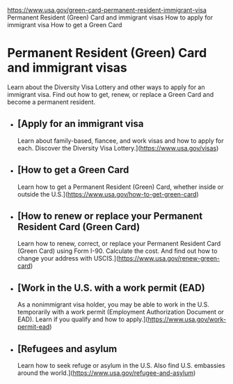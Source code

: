 

https://www.usa.gov/green-card-permanent-resident-immigrant-visa
Permanent Resident (Green) Card and immigrant visas
How to apply for immigrant visa
How to get a Green Card

Permanent Resident (Green) Card and immigrant visas
===================================================

Learn about the Diversity Visa Lottery and other ways to apply for an immigrant visa. Find out how to get, renew, or replace a Green Card and become a permanent resident.

* [Apply for an immigrant visa
  ---------------------------

  Learn about family-based, fiancee, and work visas and how to apply for each. Discover the Diversity Visa Lottery.](https://www.usa.gov/visas)
* [How to get a Green Card
  -----------------------

  Learn how to get a Permanent Resident (Green) Card, whether inside or outside the U.S.](https://www.usa.gov/how-to-get-green-card)
* [How to renew or replace your Permanent Resident Card (Green Card)
  -----------------------------------------------------------------

  Learn how to renew, correct, or replace your Permanent Resident Card (Green Card) using Form I-90. Calculate the cost. And find out how to change your address with USCIS.](https://www.usa.gov/renew-green-card)
* [Work in the U.S. with a work permit (EAD)
  -----------------------------------------

  As a nonimmigrant visa holder, you may be able to work in the U.S. temporarily with a work permit (Employment Authorization Document or EAD). Learn if you qualify and how to apply.](https://www.usa.gov/work-permit-ead)
* [Refugees and asylum
  -------------------

  Learn how to seek refuge or asylum in the U.S. Also find U.S. embassies around the world.](https://www.usa.gov/refugee-and-asylum)
